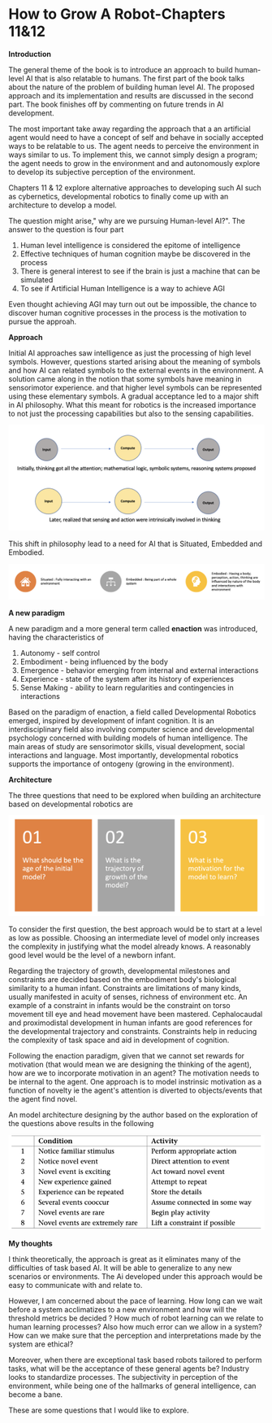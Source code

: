 # How to Grow A Robot-Chapters 11&12

**Introduction**

The general theme of the book is to introduce an approach to build human-level AI that is also relatable to humans.  The first part of the book talks about the nature of the problem of building human level AI. The proposed approach and its implementation and results are discussed in the second part. The book finishes off by commenting on future trends in AI development.

The most important take away regarding the approach  that a an artificial agent would need to have a concept of self and behave in socially accepted ways to be relatable to us. The agent needs to perceive the environment in ways similar to us. To implement this, we cannot simply design a program; the agent needs to grow  in the environment and and autonomously explore to develop its subjective perception of the environment. 

Chapters 11 & 12 explore alternative approaches to developing such AI such as cybernetics, developmental robotics to finally come up with an architecture to develop a model. 

The question might arise," why are we pursuing Human-level AI?". The answer to the question is four part

1. Human level intelligence is considered the epitome of intelligence
2. Effective techniques of human cognition maybe be discovered in the process
3. There is general interest to see if the brain is just a machine that can be simulated
4. To see if Artificial Human Intelligence is a way to achieve AGI

Even thought achieving AGI may turn out out be impossible, the chance to discover human cognitive processes in the process is the motivation to pursue the approah.

**Approach**

Initial AI approaches saw intelligence as just the processing of high level symbols. However, questions started arising about the meaning of symbols and how AI can related symbols to the external events in the environment. A solution came along in the notion that some symbols have meaning in sensorimotor experience. and that higher level symbols can be represented using these elementary symbols. A gradual acceptance led to a major shift in AI philosophy. What this meant for robotics is the increased importance to not just the processing capabilities but also to the sensing capabilities. 

![How%20to%20Grow%20A%20Robot-Chapters%2011&12%205e47d5a980044196b6c44f4d97784192/Untitled.png](How%20to%20Grow%20A%20Robot-Chapters%2011&12%205e47d5a980044196b6c44f4d97784192/Untitled.png)

This shift in philosophy lead to a need for AI that is Situated, Embedded and Embodied.

![How%20to%20Grow%20A%20Robot-Chapters%2011&12%205e47d5a980044196b6c44f4d97784192/Untitled%201.png](How%20to%20Grow%20A%20Robot-Chapters%2011&12%205e47d5a980044196b6c44f4d97784192/Untitled%201.png)

**A new paradigm**

A new paradigm and a more general term called **enaction** was introduced, having the characteristics of 

1. Autonomy - self control
2. Embodiment - being influenced by the body
3. Emergence - behavior emerging from internal and external interactions
4. Experience - state of the system after its history of experiences
5. Sense Making - ability to learn regularities and contingencies in interactions

Based on the paradigm of enaction, a field called Developmental Robotics emerged, inspired by development of infant cognition. It is an interdisciplinary field also involving computer science and developmental psychology concerned with building models of human intelligence. The main areas of study are sensorimotor skills, visual development, social interactions and language. Most importantly, developmental robotics supports the importance of ontogeny (growing in the environment).

 

**Architecture**

The three questions that need to be explored when building an architecture based on developmental robotics are 

![How%20to%20Grow%20A%20Robot-Chapters%2011&12%205e47d5a980044196b6c44f4d97784192/Untitled%202.png](How%20to%20Grow%20A%20Robot-Chapters%2011&12%205e47d5a980044196b6c44f4d97784192/Untitled%202.png)

To consider the first question, the best approach would be to start at a level as low as possible. Choosing an intermediate level of model only increases the complexity in justifying what the model already knows. A reasonably good level would be the level of a newborn infant.

Regarding the trajectory of growth, developmental milestones and constraints are decided based on the embodiment body's biological similarity to a human infant. Constraints are limitations of many kinds, usually manifested in acuity of senses, richness of environment etc. An example of a constraint in infants would be the constraint on torso movement till eye and head movement have been mastered. Cephalocaudal and proximodistal development in human infants are good references for the developmental trajectory and constraints. Constraints help in reducing the complexity of task space and aid in development of cognition.

Following the enaction paradigm, given that we cannot set rewards for motivation (that would mean we are designing the thinking of the agent), how are we to incorporate motivation in an agent? The motivation needs to be internal to the agent. One approach is to model instrinsic motivation as a function of novelty ie the agent's attention is diverted to objects/events that the agent find novel. 

An model architecture designing by the author based on the exploration of the questions above results in the following

![How%20to%20Grow%20A%20Robot-Chapters%2011&12%205e47d5a980044196b6c44f4d97784192/Untitled%203.png](How%20to%20Grow%20A%20Robot-Chapters%2011&12%205e47d5a980044196b6c44f4d97784192/Untitled%203.png)

**My thoughts**

I think theoretically, the approach is great as it eliminates many of the difficulties of task based AI. It will be able to generalize to any new scenarios or environments. The Ai developed under this approach would be easy to communicate with and relate to.

However, I am concerned about the pace of learning. How long can we wait before a system acclimatizes to a new environment and how will the threshold metrics be decided ? How much of robot learning can we relate to human learning processes? Also how much error can we allow in a system? How can we make sure that the perception and interpretations made by the system are ethical?

Moreover, when there are exceptional task based robots tailored to perform tasks, what will be the acceptance of these general agents be? Industry looks to standardize processes. The subjectivity in perception of the environment, while being one of the hallmarks of general intelligence, can become a bane. 

These are some questions that I would like to explore.